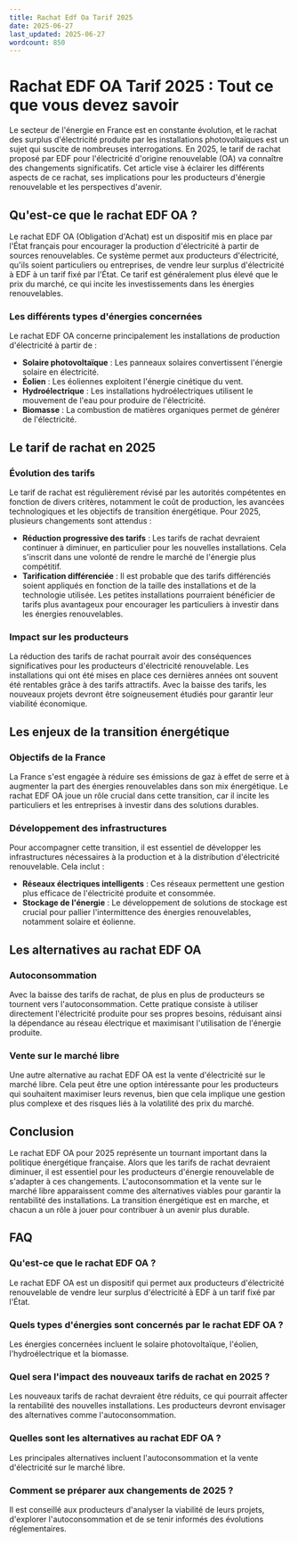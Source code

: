 ```yaml
---
title: Rachat Edf Oa Tarif 2025
date: 2025-06-27
last_updated: 2025-06-27
wordcount: 850
---
```


# Rachat EDF OA Tarif 2025 : Tout ce que vous devez savoir

Le secteur de l'énergie en France est en constante évolution, et le rachat des surplus d'électricité produite par les installations photovoltaïques est un sujet qui suscite de nombreuses interrogations. En 2025, le tarif de rachat proposé par EDF pour l'électricité d'origine renouvelable (OA) va connaître des changements significatifs. Cet article vise à éclairer les différents aspects de ce rachat, ses implications pour les producteurs d'énergie renouvelable et les perspectives d'avenir.

## Qu'est-ce que le rachat EDF OA ?

Le rachat EDF OA (Obligation d'Achat) est un dispositif mis en place par l'État français pour encourager la production d'électricité à partir de sources renouvelables. Ce système permet aux producteurs d'électricité, qu'ils soient particuliers ou entreprises, de vendre leur surplus d'électricité à EDF à un tarif fixé par l'État. Ce tarif est généralement plus élevé que le prix du marché, ce qui incite les investissements dans les énergies renouvelables.

### Les différents types d'énergies concernées

Le rachat EDF OA concerne principalement les installations de production d'électricité à partir de :

- **Solaire photovoltaïque** : Les panneaux solaires convertissent l'énergie solaire en électricité.
- **Éolien** : Les éoliennes exploitent l'énergie cinétique du vent.
- **Hydroélectrique** : Les installations hydroélectriques utilisent le mouvement de l'eau pour produire de l'électricité.
- **Biomasse** : La combustion de matières organiques permet de générer de l'électricité.

## Le tarif de rachat en 2025

### Évolution des tarifs

Le tarif de rachat est régulièrement révisé par les autorités compétentes en fonction de divers critères, notamment le coût de production, les avancées technologiques et les objectifs de transition énergétique. Pour 2025, plusieurs changements sont attendus :

- **Réduction progressive des tarifs** : Les tarifs de rachat devraient continuer à diminuer, en particulier pour les nouvelles installations. Cela s'inscrit dans une volonté de rendre le marché de l'énergie plus compétitif.
- **Tarification différenciée** : Il est probable que des tarifs différenciés soient appliqués en fonction de la taille des installations et de la technologie utilisée. Les petites installations pourraient bénéficier de tarifs plus avantageux pour encourager les particuliers à investir dans les énergies renouvelables.

### Impact sur les producteurs

La réduction des tarifs de rachat pourrait avoir des conséquences significatives pour les producteurs d'électricité renouvelable. Les installations qui ont été mises en place ces dernières années ont souvent été rentables grâce à des tarifs attractifs. Avec la baisse des tarifs, les nouveaux projets devront être soigneusement étudiés pour garantir leur viabilité économique.

## Les enjeux de la transition énergétique

### Objectifs de la France

La France s'est engagée à réduire ses émissions de gaz à effet de serre et à augmenter la part des énergies renouvelables dans son mix énergétique. Le rachat EDF OA joue un rôle crucial dans cette transition, car il incite les particuliers et les entreprises à investir dans des solutions durables.

### Développement des infrastructures

Pour accompagner cette transition, il est essentiel de développer les infrastructures nécessaires à la production et à la distribution d'électricité renouvelable. Cela inclut :

- **Réseaux électriques intelligents** : Ces réseaux permettent une gestion plus efficace de l'électricité produite et consommée.
- **Stockage de l'énergie** : Le développement de solutions de stockage est crucial pour pallier l'intermittence des énergies renouvelables, notamment solaire et éolienne.

## Les alternatives au rachat EDF OA

### Autoconsommation

Avec la baisse des tarifs de rachat, de plus en plus de producteurs se tournent vers l'autoconsommation. Cette pratique consiste à utiliser directement l'électricité produite pour ses propres besoins, réduisant ainsi la dépendance au réseau électrique et maximisant l'utilisation de l'énergie produite.

### Vente sur le marché libre

Une autre alternative au rachat EDF OA est la vente d'électricité sur le marché libre. Cela peut être une option intéressante pour les producteurs qui souhaitent maximiser leurs revenus, bien que cela implique une gestion plus complexe et des risques liés à la volatilité des prix du marché.

## Conclusion

Le rachat EDF OA pour 2025 représente un tournant important dans la politique énergétique française. Alors que les tarifs de rachat devraient diminuer, il est essentiel pour les producteurs d'énergie renouvelable de s'adapter à ces changements. L'autoconsommation et la vente sur le marché libre apparaissent comme des alternatives viables pour garantir la rentabilité des installations. La transition énergétique est en marche, et chacun a un rôle à jouer pour contribuer à un avenir plus durable.

## FAQ

### Qu'est-ce que le rachat EDF OA ?

Le rachat EDF OA est un dispositif qui permet aux producteurs d'électricité renouvelable de vendre leur surplus d'électricité à EDF à un tarif fixé par l'État.

### Quels types d'énergies sont concernés par le rachat EDF OA ?

Les énergies concernées incluent le solaire photovoltaïque, l'éolien, l'hydroélectrique et la biomasse.

### Quel sera l'impact des nouveaux tarifs de rachat en 2025 ?

Les nouveaux tarifs de rachat devraient être réduits, ce qui pourrait affecter la rentabilité des nouvelles installations. Les producteurs devront envisager des alternatives comme l'autoconsommation.

### Quelles sont les alternatives au rachat EDF OA ?

Les principales alternatives incluent l'autoconsommation et la vente d'électricité sur le marché libre.

### Comment se préparer aux changements de 2025 ?

Il est conseillé aux producteurs d'analyser la viabilité de leurs projets, d'explorer l'autoconsommation et de se tenir informés des évolutions réglementaires.